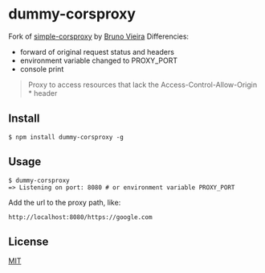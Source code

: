 dummy-corsproxy
==========

Fork of [simple-corsproxy](https://github.com/bmpvieira/simple-corsproxy) by [Bruno Vieira](https://github.com/bmpvieira)
Differencies:
 - forward of original request status and headers
 - environment variable changed to PROXY_PORT
 - console print

> Proxy to access resources that lack the Access-Control-Allow-Origin * header

Install
-------
```$ npm install dummy-corsproxy -g```

Usage
-----

```
$ dummy-corsproxy
=> Listening on port: 8080 # or environment variable PROXY_PORT
```

Add the url to the proxy path, like:

```
http://localhost:8080/https://google.com
```


License
-------
[MIT](https://raw.githubusercontent.com/korshunov/dummy-corsproxy/master/LICENSE)
